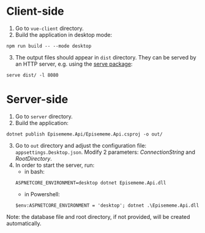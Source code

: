 # Client-side
1. Go to `vue-client` directory.
2. Build the application in desktop mode:
```
npm run build -- --mode desktop
```
3. The output files should appear in `dist` directory. They can be served by an HTTP server, e.g. using the [serve package](https://www.npmjs.com/package/serve):

```
serve dist/ -l 8080
```

# Server-side
1. Go to `server` directory.
2. Build the application:
```
dotnet publish Episememe.Api/Episememe.Api.csproj -o out/
```
3. Go to `out` directory and adjust the configuration file: `appsettings.Desktop.json`. Modify 2 parameters: *ConnectionString* and *RootDirectory*.
4. In order to start the server, run:
    - in bash:
    ```
    ASPNETCORE_ENVIRONMENT=desktop dotnet Episememe.Api.dll
    ```
    - in Powershell:
    ```
    $env:ASPNETCORE_ENVIRONMENT = 'desktop'; dotnet .\Episememe.Api.dll
    ```
Note: the database file and root directory, if not provided, will be created automatically.
